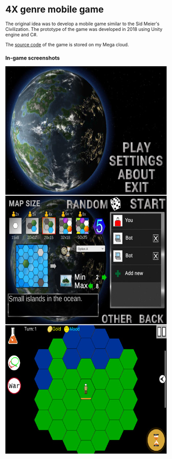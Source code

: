 # 4X genre mobile game

The original idea was to develop a mobile game similar to the Sid Meier's Civilization.
The prototype of the game was developed in 2018 using Unity engine and C#.

The [source code](https://mega.nz/folder/eLgCADrZ#Yy05yfPTR7PPtRX_Vj66pQ) of the game is stored on my Mega cloud.


### In-game screenshots

<img alt="main_menu" height="400" src="./main_menu.png" />
<img alt="starting_new_game" height="400" src="./starting_new_game.png" />
<img alt="game_interface" height="400" src="./game_interface.png" />

